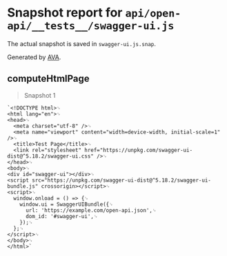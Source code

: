 # Snapshot report for `api/open-api/__tests__/swagger-ui.js`

The actual snapshot is saved in `swagger-ui.js.snap`.

Generated by [AVA](https://avajs.dev).

## computeHtmlPage

> Snapshot 1

    `<!DOCTYPE html>␊
    <html lang="en">␊
    <head>␊
      <meta charset="utf-8" />␊
      <meta name="viewport" content="width=device-width, initial-scale=1" />␊
      <title>Test Page</title>␊
      <link rel="stylesheet" href="https://unpkg.com/swagger-ui-dist@^5.18.2/swagger-ui.css" />␊
    </head>␊
    <body>␊
    <div id="swagger-ui"></div>␊
    <script src="https://unpkg.com/swagger-ui-dist@^5.18.2/swagger-ui-bundle.js" crossorigin></script>␊
    <script>␊
      window.onload = () => {␊
        window.ui = SwaggerUIBundle({␊
          url: 'https://example.com/open-api.json',␊
          dom_id: '#swagger-ui',␊
        });␊
      };␊
    </script>␊
    </body>␊
    </html>`
